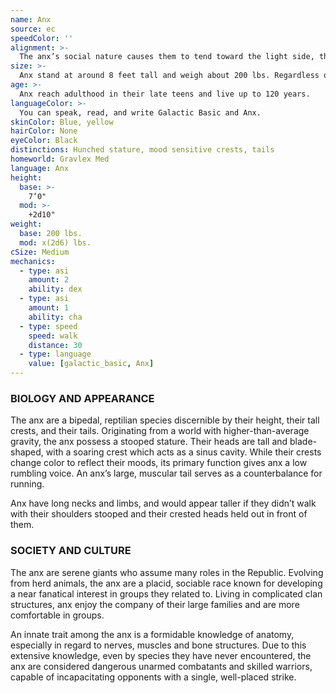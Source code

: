 ```yaml
---
name: Anx
source: ec
speedColor: ''
alignment: >-
  The anx’s social nature causes them to tend toward the light side, though there are exceptions.
size: >-
  Anx stand at around 8 feet tall and weigh about 200 lbs. Regardless of your position in that range, your size is Medium.
age: >-
  Anx reach adulthood in their late teens and live up to 120 years.
languageColor: >-
  You can speak, read, and write Galactic Basic and Anx. 
skinColor: Blue, yellow
hairColor: None
eyeColor: Black
distinctions: Hunched stature, mood sensitive crests, tails
homeworld: Gravlex Med
language: Anx
height:
  base: >-
    7’0"
  mod: >-
    +2d10"
weight:
  base: 200 lbs.
  mod: x(2d6) lbs.
cSize: Medium
mechanics:
  - type: asi
    amount: 2
    ability: dex
  - type: asi
    amount: 1
    ability: cha
  - type: speed
    speed: walk
    distance: 30
  - type: language
    value: [galactic_basic, Anx]
---
```

### BIOLOGY AND APPEARANCE
The anx are a bipedal, reptilian species discernible by their height, their tall crests, and their tails. Originating from a world with higher-than-average gravity, the anx possess a stooped stature. Their heads are tall and blade-shaped, with a soaring crest which acts as a sinus cavity. While their crests change color to reflect their moods, its primary function gives anx a low rumbling voice. An anx’s large, muscular tail serves as a counterbalance for running.

Anx have long necks and limbs, and would appear taller if they didn’t walk with their shoulders stooped and their crested heads held out in front of them.

### SOCIETY AND CULTURE
The anx are serene giants who assume many roles in the Republic. Evolving from herd animals, the anx are a placid, sociable race known for developing a near fanatical interest in groups they related to. Living in complicated clan structures, anx enjoy the company of their large families and are more comfortable in groups.

An innate trait among the anx is a formidable knowledge of anatomy, especially in regard to nerves, muscles and bone structures. Due to this extensive knowledge, even by species they have never encountered, the anx are considered dangerous unarmed combatants and skilled warriors, capable of incapacitating opponents with a single, well-placed strike.
    